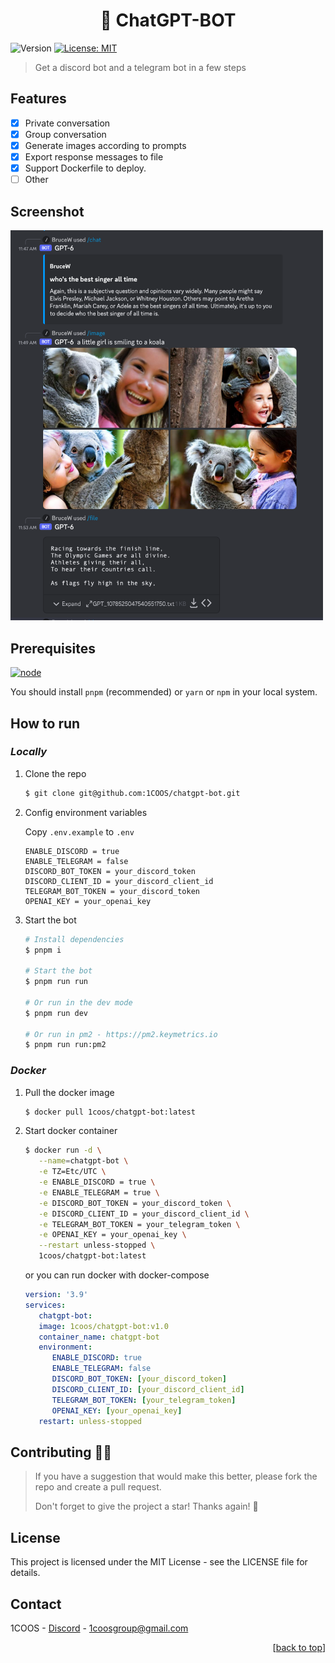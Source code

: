 <a name="readme-top"></a>
<h1 align="center">🤖 ChatGPT-BOT </h1>
<p>
  <img alt="Version" src="https://img.shields.io/badge/version-1.0.0-blue.svg?cacheSeconds=2592000" />
  <a href="#" target="_blank">
    <img alt="License: MIT" src="https://img.shields.io/badge/License-MIT-yellow.svg" />
  </a>
</p>

> Get a discord bot and a telegram bot in a few steps  

## Features
- [x] Private conversation 
- [x] Group conversation
- [x] Generate images according to prompts
- [x] Export response messages to file
- [x] Support Dockerfile to deploy.
- [ ] Other

## Screenshot
<p>
  <img width="500" src="./assets/screenshot_v1.png" alt="screenshot">
</p>

## Prerequisites

[![node](https://img.shields.io/badge/node-%3E%3D16-green)](https://nodejs.org/)

You should install `pnpm` (recommended) or `yarn` or `npm` in your local system.


## How to run

### *Locally*

1. Clone the repo
   ```sh
   $ git clone git@github.com:1COOS/chatgpt-bot.git
   ```
2. Config environment variables
   
   Copy `.env.example` to `.env`
   ```properties
   ENABLE_DISCORD = true
   ENABLE_TELEGRAM = false
   DISCORD_BOT_TOKEN = your_discord_token
   DISCORD_CLIENT_ID = your_discord_client_id
   TELEGRAM_BOT_TOKEN = your_discord_token
   OPENAI_KEY = your_openai_key
   ```
3. Start the bot
   ```sh
   # Install dependencies
   $ pnpm i

   # Start the bot
   $ pnpm run run

   # Or run in the dev mode
   $ pnpm run dev

   # Or run in pm2 - https://pm2.keymetrics.io
   $ pnpm run run:pm2
   ```

### *Docker*
1. Pull the docker image
   ```sh
   $ docker pull 1coos/chatgpt-bot:latest
   ``` 

2. Start docker container
   ```sh
   $ docker run -d \
      --name=chatgpt-bot \
      -e TZ=Etc/UTC \
      -e ENABLE_DISCORD = true \
      -e ENABLE_TELEGRAM = true \
      -e DISCORD_BOT_TOKEN = your_discord_token \
      -e DISCORD_CLIENT_ID = your_discord_client_id \
      -e TELEGRAM_BOT_TOKEN = your_telegram_token \
      -e OPENAI_KEY = your_openai_key \
      --restart unless-stopped \
      1coos/chatgpt-bot:latest
   ```

   or you can run docker with docker-compose


   ```yaml
   version: '3.9'
   services:
      chatgpt-bot:
      image: 1coos/chatgpt-bot:v1.0
      container_name: chatgpt-bot
      environment:
         ENABLE_DISCORD: true
         ENABLE_TELEGRAM: false
         DISCORD_BOT_TOKEN: [your_discord_token]
         DISCORD_CLIENT_ID: [your_discord_client_id]
         TELEGRAM_BOT_TOKEN: [your_telegram_token]
         OPENAI_KEY: [your_openai_key]
      restart: unless-stopped 
   ```


## Contributing 👏🏻 

>If you have a suggestion that would make this better, please fork the repo and create a pull request. 
>
>Don't forget to give the project a star! Thanks again! 🍵


## License

This project is licensed under the MIT License - see the LICENSE file for details.


## Contact

1COOS - [Discord](https://discord.gg/nxWJGvfq) - 1coosgroup@gmail.com

<p align="right">[<a href="#readme-top">back to top</a>]</p>


